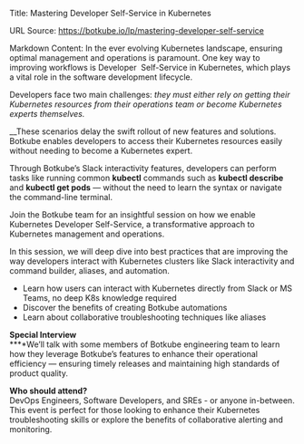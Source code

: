 Title: Mastering Developer Self-Service in Kubernetes

URL Source: https://botkube.io/lp/mastering-developer-self-service

Markdown Content:
In the ever evolving Kubernetes landscape, ensuring optimal management and operations is paramount. One key way to improving workflows is Developer  Self-Service in Kubernetes, which plays a vital role in the software development lifecycle.

Developers face two main challenges: _they must either rely on getting their Kubernetes resources from their operations team or become Kubernetes experts themselves._

_‍_These scenarios delay the swift rollout of new features and solutions. Botkube enables developers to access their Kubernetes resources easily without needing to become a Kubernetes expert.

Through Botkube’s Slack interactivity features, developers can perform tasks like running common **kubectl** commands such as **kubectl describe** and **kubectl get pods** — without the need to learn the syntax or navigate the command-line terminal.

Join the Botkube team for an insightful session on how we enable Kubernetes Developer Self-Service, a transformative approach to Kubernetes management and operations.

In this session, we will deep dive into best practices that are improving the way developers interact with Kubernetes clusters like Slack interactivity and command builder, aliases, and automation.

*   Learn how users can interact with Kubernetes directly from Slack or MS Teams, no deep K8s knowledge required
*   Discover the benefits of creating Botkube automations
*   Learn about collaborative troubleshooting techniques like aliases

**Special Interview**  
**‍**We’ll talk with some members of Botkube engineering team to learn how they leverage Botkube’s features to enhance their operational efficiency — ensuring timely releases and maintaining high standards of product quality.

‍**Who should attend?**  
DevOps Engineers, Software Developers, and SREs - or anyone in-between. This event is perfect for those looking to enhance their Kubernetes troubleshooting skills or explore the benefits of collaborative alerting and monitoring.
